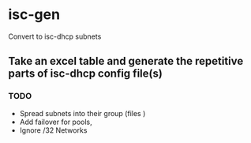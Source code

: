 # isc-gen
Convert to isc-dhcp subnets

## Take an excel table and generate the repetitive parts of isc-dhcp config file(s)

### TODO

- Spread subnets into their group (files )
- Add failover for pools, 
- Ignore /32 Networks
